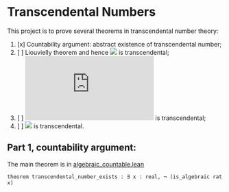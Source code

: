 

# Transcendental Numbers


This project is to prove several theorems in transcendental number theory:
1. [x] Countability argument: abstract existence of transcendental number;
2. [ ] Liouvielly theorem and hence ![](https://latex.codecogs.com/gif.latex?\sum_{i=0}^\infty&space;\frac{1}{2^{n!}}) is transcendental;
3. [ ] ![](https://latex.codecogs.com/gif.latex?e) is transcendental;
4. [ ] ![](https://latex.codecogs.com/gif.latex?\pi) is transcendental.

## Part 1, countability argument:
The main theorem is in [algebraic_countable.lean](https://github.com/jjaassoonn/transcendental/blob/1d649f2e168383c5322cc96351b98447944a845c/src/algebraic_coutable.lean#L890)
```lean
theorem transcendental_number_exists : ∃ x : real, ¬ (is_algebraic rat x) 
```
